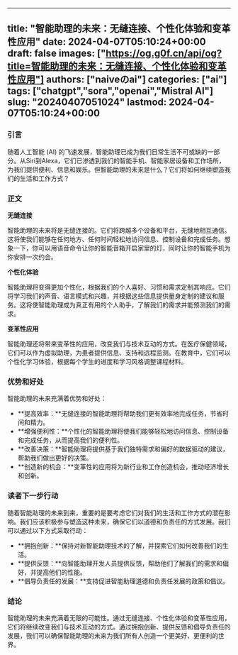 
---
title: "智能助理的未来：无缝连接、个性化体验和变革性应用"
date: 2024-04-07T05:10:24+00:00
draft: false
images: ["https://og.g0f.cn/api/og?title=智能助理的未来：无缝连接、个性化体验和变革性应用"]
authors: ["naiveのai"]
categories: ["ai"]
tags: ["chatgpt","sora","openai","Mistral AI"]
slug: "20240407051024"
lastmod: 2024-04-07T05:10:24+00:00
---
### 引言

随着人工智能 (AI) 的飞速发展，智能助理已成为我们日常生活不可或缺的一部分。从Siri到Alexa，它们已渗透到我们的智能手机、智能家居设备和工作场所，为我们提供便利、信息和娱乐。但智能助理的未来是什么？它们将如何继续塑造我们的生活和工作方式？

### 正文

**无缝连接**

智能助理的未来将是无缝连接的。它们将跨越多个设备和平台，无缝地相互通信。这将使我们能够在任何地方、任何时间轻松地访问信息、控制设备和完成任务。想象一下，你可以用语音命令让你的智能音箱开启家里的灯，同时让你的智能手机为你安排一次约会。

**个性化体验**

智能助理将变得更加个性化，根据我们的个人喜好、习惯和需求定制其响应。它们将学习我们的声音、语言模式和兴趣，并根据这些信息提供量身定制的建议和服务。这将使智能助理成为真正有用的个人助手，了解我们的需求并能预测我们的需求。

**变革性应用**

智能助理还将带来变革性的应用，改变我们与技术互动的方式。在医疗保健领域，它们可以作为虚拟助理，为患者提供信息、支持和远程监测。在教育中，它们可以个性化学习体验，根据每个学生的进度和学习风格调整课程材料。

### 优势和好处

智能助理的未来充满着优势和好处：

* **提高效率：**无缝连接的智能助理将帮助我们更有效率地完成任务，节省时间和精力。
* **增强便利性：**个性化的智能助理将使我们能够轻松地访问信息、控制设备和完成任务，从而提高我们的便利性。
* **改善决策：**智能助理将提供基于我们独特需求和偏好的数据驱动的建议，帮助我们做出更好的决策。
* **创造新的机会：**变革性的应用将为新行业和工作创造机会，推动经济增长和创新。

### 读者下一步行动

随着智能助理的未来到来，重要的是要考虑它们对我们的生活和工作方式的潜在影响。我们应该积极参与塑造这种未来，确保它们以道德和负责任的方式发展。我们可以通过以下方式采取行动：

* **拥抱创新：**保持对新智能助理技术的了解，并探索它们如何改善我们的生活。
* **提供反馈：**向智能助理开发人员提供反馈，帮助他们了解我们的需求和偏好，并提高他们的性能。
* **倡导负责任的发展：**支持促进智能助理道德和负责任发展的政策和倡议。

### 结论

智能助理的未来充满着无限的可能性。通过无缝连接、个性化体验和变革性应用，它们将继续改变我们与技术互动的方式。通过拥抱创新、提供反馈和倡导负责任的发展，我们可以确保智能助理的未来为我们所有人创造一个更美好、更便利的世界。
